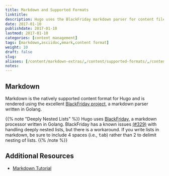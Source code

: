 ```yaml
---
title: Markdown and Supported Formats
linktitle:
description: Hugo uses the BlackFriday markdown parser for content files but also provides support for additional syntaxes (eg, Asciidoc) via external helpers.
date: 2017-01-10
publishdate: 2017-01-10
lastmod: 2017-01-10
categories: [content management]
tags: [markdown,asciidoc,mmark,content format]
weight: 10
draft: false
slug:
aliases: [/content/markdown-extras/,/content/supported-formats/,/content/markdown/]
notes:
---
```


## Markdown

Markdown is the natively supported content format for Hugo and is rendered using the excellent [BlackFriday project][], a markdown parser written in Golang.

{{% note "Deeply Nested Lists" %}}
Hugo uses [BlackFriday](https://github.com/russross/blackfriday), a markdown processor written in Golang. BlackFriday has a known issues [(#329)](https://github.com/russross/blackfriday/issues/329) with handling deeply nested lists, but there is a workaround. If you write lists in markdown, be sure to include 4 spaces (i.e., <kbd>tab</kbd>) rather than 2 to delimit nesting of lists.
{{% /note %}}

## Additional Resources

<!-- Mention shortcodes as markdown extension -->

* [Markdown Tutorial][]

[BlackFriday project]: https://github.com/russross/blackfriday
[Markdown Tutorial]: http://www.markdowntutorial.com/